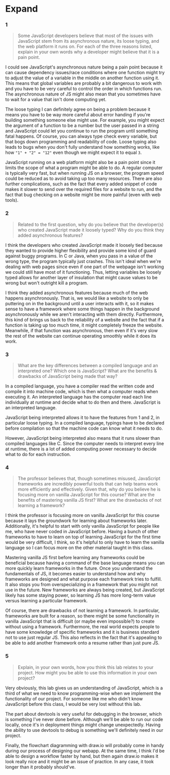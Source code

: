 # Expand

### 1
> Some JavaScript developers believe that most of the issues with JavaScript stem from its asynchronous nature, its loose typing, and the web platform it runs on. For each of the three reasons listed, explain in your own words why a developer might believe that it is a pain point.

I could see JavaScript's asynchronous nature being a pain point because it can cause dependency issues/race conditions where one function might try to adjust the value of a variable in the middle on another function using it. This means that global variables are probably a bit dangerous to work with and you have to be very careful to control the order in which functions run. The asynchronous nature of JS might also mean that you sometimes have to wait for a value that isn't done computing yet.

The loose typing I can definitely agree on being a problem because it means you have to be way more careful about error handing if you're building something someone else might use. For example, you might expect the argument of a function to be a number but the user passed in a string and JavaScript could let you continue to run the program until something fatal happens. Of course, you can always type check every variable, but that bogs down programming and readability of code. Loose typing also leads to bugs when you don't fully understand how something works, like how `"1" + "2" = "12"` even though we might expect it to equal `3`.

JavaScript running on a web platform might also be a pain point since it limits the scope of what a program might be able to do. A regular computer is typically very fast, but when running JS on a browser, the program speed could be reduced as to avoid taking up too many resources. There are also further complications, such as the fact that every added snippet of code makes it slower to send over the required files for a website to run, and the fact that bug checking on a website might be more painful (even with web tools).

### 2
> Related to the first question, why do you believe that the developer(s) who created JavaScript made it loosely typed? Why do you think they added asynchronous features?

I think the developers who created JavaScript made it loosely tied because they wanted to provide higher flexibility and provide some kind of guard against buggy programs. In C or Java, when you pass in a value of the wrong type, the program typically just crashes. This isn't ideal when we're dealing with web pages since even if one part of the webpage isn't working we could still have most of it functioning. Thus, letting variables be loosely typed allows for another layer of insulation that might cause values to be wrong but won't outright kill a program.

I think they added asynchronous features because much of the web happens asynchronously. That is, we would like a website to only be puttering on in the background until a user interacts with it, so it makes sense to have a framework where some things happen in the background asynchronously while we aren't interacting with them directly. Furthermore, this kind of brings us back to the reliability of a website and the fact that if a function is taking up too much time, it might completely freeze the website. Meanwhile, if that function was asynchronous, then even if it's very slow the rest of the website can continue operating smoothly while it does its work.

### 3
> What are the key differences between a compiled language and an interpreted one? Which one is JavaScript? What are the benefits & drawbacks of JavaScript being made that way?

In a compiled language, you have a compiler read the written code and compile it into machine code, which is then what a computer reads when executing it. An interpreted language has the computer read each line individually at runtime and decide what to do then and there. JavaScript is an interpreted language.

JavaScript being interpreted allows it to have the features from 1 and 2, in particular loose typing. In a compiled language, typings have to be declared before compilation so that the machine code can know what it needs to do.

However, JavaScript being interpreted also means that it runs slower than compiled languages like C. Since the computer needs to interpret every line at runtime, there is a lot of added computing power necessary to decide what to do for each instruction.

### 4
> The professor believes that, though sometimes misused, JavaScript frameworks are incredibly powerful tools that can help teams work more efficiently and effectively. Given that, why do you believe he is focusing more on vanilla JavaScript for this course? What are the benefits of mastering vanilla JS first? What are the drawbacks of not learning a framework?

I think the professor is focusing more on vanilla JavaScript for this course because it lays the groundwork for learning about frameworks later. Additionally, it's helpful to start with only vanilla JavaScript for people like me, who have never coded in JavaScript before. Having a bunch of other frameworks to have to learn on top of learning JavaScript for the first time would be very difficult, I think, so it's helpful to only have to learn the vanilla language so I can focus more on the other material taught in this class.

Mastering vanilla JS first before learning any frameworks could be beneficial because having a command of the base language means you can more quickly learn frameworks in the future. Once you understand the fundamentals of JS, it becomes easier to understand how and why frameworks are designed and what purpose each framework tries to fulfill. It also stops you from overspecializing in a framework that you might not use in the future. New frameworks are always being created, but JavaScript likely has some staying power, so learning JS has more long-term value versus learning a particular framework.

Of course, there are drawbacks of not learning a framework. In particular, frameworks are built for a reason, so there might be some functionality in vanilla JavaScript that is difficult (or maybe even impossible?) to create without using a framework. Furthermore, the real world expects people to have some knowledge of specific frameworks and it is business standard not to use just regular JS. This also reflects in the fact that it's appealing to be able to add another framework onto a resume rather than just pure JS.

### 5
> Explain, in your own words, how you think this lab relates to your project. How might you be able to use this information in your own project?

Very obviously, this lab gives us an understanding of JavaScript, which is a third of what we need to know programming-wise when we implement the functionality of our project. For someone like me who didn't know JavaScript before this class, I would be very lost without this lab.

The part about devtools is very useful for debugging in the browser, which is something I've never done before. Although we'll be able to run our code locally, once it's in deployment things might change unexpectedly. Having the ability to use devtools to debug is something we'll definitely need in our project.

Finally, the flowchart diagramming with draw.io will probably come in handy during our process of designing our webapp. At the same time, I think I'd be able to design a workflow faster by hand, but then again draw.io makes it look really nice and it might be an issue of practice. In any case, it took longer than it probably should've.